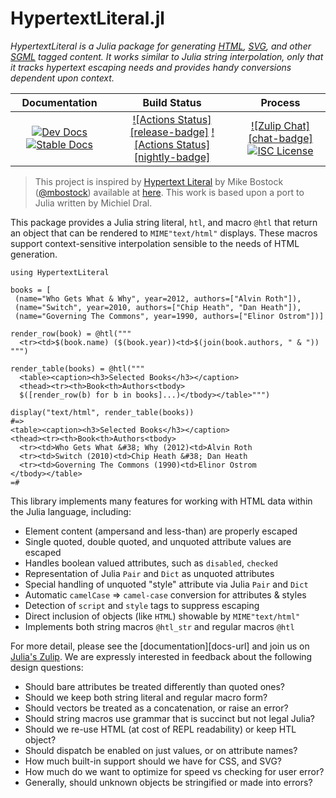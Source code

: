 # HypertextLiteral.jl

*HypertextLiteral is a Julia package for generating [HTML][html],
[SVG][svg], and other [SGML][sgml] tagged content. It works similar to
Julia string interpolation, only that it tracks hypertext escaping needs
and provides handy conversions dependent upon context.*

**Documentation** | **Build Status** | **Process**
:---: | :---: | :---:
[![Dev Docs][docs-dev-img]][docs-dev-url] [![Stable Docs][docs-stable-img]][docs-stable-url] | [![Actions Status][release-badge]][release-url] [![Actions Status][nightly-badge]][nightly-url] | [![Zulip Chat][chat-badge]][chat-url] [![ISC License][license-img]][license-url]

> This project is inspired by [Hypertext Literal][htl] by Mike Bostock
> ([@mbostock][@mbostock]) available at [here][observablehq]. This work
> is based upon a port to Julia written by Michiel Dral.

This package provides a Julia string literal, `htl`, and macro `@htl`
that return an object that can be rendered to `MIME"text/html"`
displays. These macros support context-sensitive interpolation sensible
to the needs of HTML generation.

    using HypertextLiteral

    books = [
     (name="Who Gets What & Why", year=2012, authors=["Alvin Roth"]),
     (name="Switch", year=2010, authors=["Chip Heath", "Dan Heath"]),
     (name="Governing The Commons", year=1990, authors=["Elinor Ostrom"])]

    render_row(book) = @htl("""
      <tr><td>$(book.name) ($(book.year))<td>$(join(book.authors, " & "))
    """)

    render_table(books) = @htl("""
      <table><caption><h3>Selected Books</h3></caption>
      <thead><tr><th>Book<th>Authors<tbody>
      $([render_row(b) for b in books]...)</tbody></table>""")

    display("text/html", render_table(books))
    #=>
    <table><caption><h3>Selected Books</h3></caption>
    <thead><tr><th>Book<th>Authors<tbody>
      <tr><td>Who Gets What &#38; Why (2012)<td>Alvin Roth
      <tr><td>Switch (2010)<td>Chip Heath &#38; Dan Heath
      <tr><td>Governing The Commons (1990)<td>Elinor Ostrom
    </tbody></table>
    =#

This library implements many features for working with HTML data within
the Julia language, including:

* Element content (ampersand and less-than) are properly escaped
* Single quoted, double quoted, and unquoted attribute values are escaped
* Handles boolean valued attributes, such as `disabled`, `checked`
* Representation of Julia `Pair` and `Dict` as unquoted attributes
* Special handling of unquoted "style" attribute via Julia `Pair` and `Dict`
* Automatic `camelCase` => `camel-case` conversion for attributes & styles
* Detection of `script` and `style` tags to suppress escaping
* Direct inclusion of objects (like `HTML`) showable by `MIME"text/html"`
* Implements both string macros `@htl_str` and regular macros `@htl`

For more detail, please see the [documentation][docs-url] and join us on
[Julia's Zulip][chat-url]. We are expressly interested in feedback about
the following design questions:

* Should bare attributes be treated differently than quoted ones?
* Should we keep both string literal and regular macro form?
* Should vectors be treated as a concatenation, or raise an error?
* Should string macros use grammar that is succinct but not legal Julia?
* Should we re-use HTML (at cost of REPL readability) or keep HTL object?
* Should dispatch be enabled on just values, or on attribute names?
* How much built-in support should we have for CSS, and SVG?
* How much do we want to optimize for speed vs checking for user error?
* Generally, should unknown objects be stringified or made into errors?

[htl]: https://github.com/observablehq/htl
[@mbostock]: https://github.com/mbostock
[@mattt]: https://github.com/mattt
[names]: https://github.com/NSHipster/HypertextLiteral
[observablehq]: https://observablehq.com/@observablehq/htl
[xml entities]: https://en.wikipedia.org/wiki/List_of_XML_and_HTML_character_entity_references
[named character references]: https://html.spec.whatwg.org/multipage/named-characters.html#named-character-references
[xml]: https://en.wikipedia.org/wiki/XML
[sgml]: https://en.wikipedia.org/wiki/Standard_Generalized_Markup_Language
[svg]: https://en.wikipedia.org/wiki/Scalable_Vector_Graphics
[html]: https://en.wikipedia.org/wiki/HTML

[support-img]: https://img.shields.io/github/issues/clarkevans/HypertextLiteral.jl.svg
[support-url]: https://github.com/clarkevans/HypertextLiteral.jl/issues
[docs-dev-img]: https://github.com/clarkevans/HypertextLiteral.jl/workflows/docs-stable/badge.svg
[docs-dev-url]: https://clarkevans.github.com/HypertextLiteral.jl/dev/
[docs-stable-img]: https://github.com/clarkevans/HypertextLiteral.jl/workflows/docs-dev/badge.svg
[docs-stable-url]: https://clarkevans.github.com/HypertextLiteral.jl/stable/
[nightly-img]: https://github.com/clarkevans/HypertextLiteral.jl/workflows/nightly-ci/badge.svg
[nightly-url]: https://github.com/clarkevans/HypertextLiteral.jl/actions?query=workflow%3Anightly-ci
[release-img]: https://github.com/clarkevans/HypertextLiteral.jl/workflows/release-ci/badge.svg
[release-url]: https://github.com/clarkevans/HypertextLiteral.jl/actions?query=workflow%3Arelease-ci
[chat-img]: https://img.shields.io/badge/chat-julia--zulip-blue
[chat-url]: https://julialang.zulipchat.com/#narrow/stream/267585-HypertextLiteral.2Ejl
[license-img]: https://img.shields.io/badge/license-ISC-brightgreen.svg
[license-url]: https://raw.githubusercontent.com/clarkevans/HypertextLiteral.jl/master/LICENSE.md
